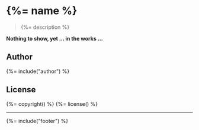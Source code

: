 # {%= name %}

> {%= description %}

**Nothing to show, yet ... in the works ...**

## Author
{%= include("author") %}

## License
{%= copyright() %}
{%= license() %}

***

{%= include("footer") %}
